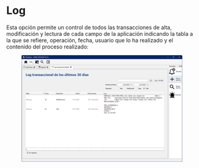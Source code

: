 # Log

Esta opción permite un control de todos las transacciones de alta, modificación y lectura de cada campo de la aplicación indicando la tabla a la que se refiere, operación, fecha, usuario que lo ha realizado y el contenido del proceso realizado:

<figure><img src="../../.gitbook/assets/imagen (175).png" alt=""><figcaption></figcaption></figure>

